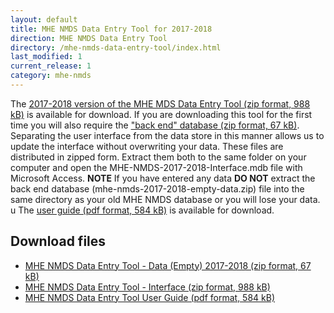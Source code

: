 ```yaml
---
layout: default
title: MHE NMDS Data Entry Tool for 2017-2018
direction: MHE NMDS Data Entry Tool
directory: /mhe-nmds-data-entry-tool/index.html
last_modified: 1
current_release: 1
category: mhe-nmds
---
```


The [2017-2018 version of the MHE MDS Data Entry Tool (zip format, 988 kB)][interface-href] is available for download.
If you are downloading this tool for the first time you will also require the ["back end" database (zip format, 67 kB)][emptydata-href]. Separating the user interface from the data store in this manner allows us to update the interface without overwriting your data.
These files are distributed in zipped form. Extract them both to the same folder on your computer and open the MHE-NMDS-2017-2018-Interface.mdb file with Microsoft Access.
**NOTE** If you have entered any data **DO NOT** extract the back end database (mhe-nmds-2017-2018-empty-data.zip) file into the same directory as your old MHE NMDS database or you will lose your data.
u
The [user guide (pdf format, 584 kB)][userguide-href] is available for download.
## Download files
* [MHE NMDS Data Entry Tool - Data (Empty) 2017-2018 (zip format, 67 kB)][emptydata-href]
* [MHE NMDS Data Entry Tool - Interface (zip format, 988 kB)][interface-href]
* [MHE NMDS Data Entry Tool User Guide (pdf format, 584 kB)][userguide-href]

[interface-href]: /site/assets/files/1035/MHE-NMDS-2017-2018-interface.zip
[emptydata-href]: /site/assets/files/1035/MHE-NMDS-2017-2018-empty-data.zip
[userguide-href]: /site/assets/files/1035/MHE-NMDS-2017-2018-DE-Tool-User-Guide.pdf
